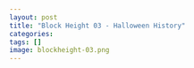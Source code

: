 ```yaml
---
layout: post
title: "Block Height 03 - Halloween History"
categories: 
tags: []
image: blockheight-03.png
---
```


